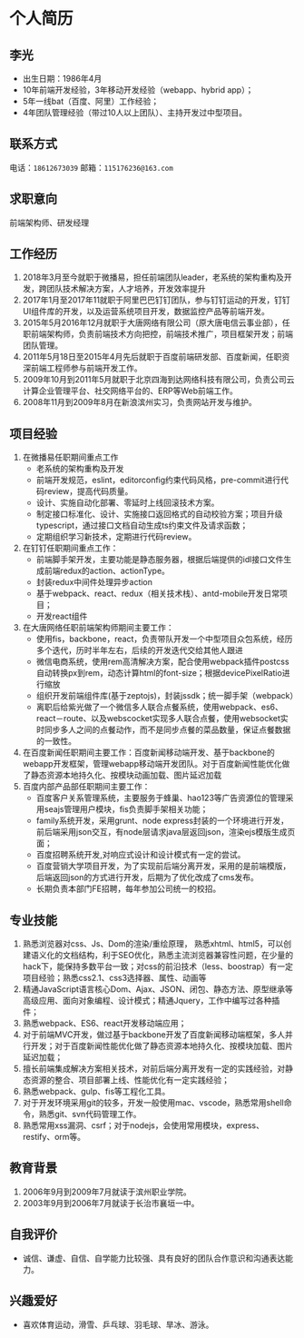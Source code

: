 # 个人简历

## **李光**
+ 出生日期：1986年4月
+ 10年前端开发经验，3年移动开发经验（webapp、hybrid app）；
+ 5年一线bat（百度、阿里）工作经验；
+ 4年团队管理经验（带过10人以上团队）、主持开发过中型项目。

## **联系方式**
电话：`18612673039`
邮箱：`115176236@163.com`

## **求职意向**
前端架构师、研发经理

## **工作经历**
1. 2018年3月至今就职于微播易，担任前端团队leader，老系统的架构重构及开发，跨团队技术解决方案，人才培养，开发效率提升
1. 2017年1月至2017年11就职于阿里巴巴钉钉团队，参与钉钉运动的开发，钉钉UI组件库的开发，以及运营系统项目开发，数据监控产品等前端开发。
2. 2015年5月2016年12月就职于大唐网络有限公司（原大唐电信云事业部），任职前端架构师，负责前端技术方向把控，前端技术推广，项目框架开发；前端团队管理。
3. 2011年5月18日至2015年4月先后就职于百度前端研发部、百度新闻，任职资深前端工程师参与前端开发工作。
4. 2009年10月到2011年5月就职于北京四海到达网络科技有限公司，负责公司云计算企业管理平台、社交网络平台的、ERP等Web前端工作。
5. 2008年11月到2009年8月在新浪滨州实习，负责网站开发与维护。

## **项目经验**

1. 在微播易任职期间重点工作
	+ 老系统的架构重构及开发
	+ 前端开发规范，eslint，editorconfig约束代码风格，pre-commit进行代码review，提高代码质量。
	+ 设计、实施自动化部署、零延时上线回滚技术方案。
	+ 制定接口标准化、设计、实施接口返回格式的自动校验方案；项目升级typescript，通过接口文档自动生成ts约束文件及请求函数；
	+ 定期组织学习新技术，定期进行代码review。
2. 在钉钉任职期间重点工作：
	+ 前端脚手架开发，主要功能是静态服务器，根据后端提供的idl接口文件生成前端redux的action、actionType。
	+ 封装redux中间件处理异步action
	+ 基于webpack、react、redux（相关技术栈）、antd-mobile开发日常项目；
	+ 开发react组件
3. 在大唐网络任职前端架构师期间主要工作：
	+ 使用fis，backbone，react，负责带队开发一个中型项目众包系统，经历多个迭代，历时半年左右，后续的开发迭代交给其他人跟进
	+ 微信电商系统，使用rem高清解决方案，配合使用webpack插件postcss自动转换px到rem，动态计算html的font-size；根据devicePixelRatio进行缩放
	+ 组织开发前端组件库(基于zeptojs)，封装jssdk；统一脚手架（webpack）
	+ 离职后给紫光做了一个微信多人联合点餐系统，使用webpack、es6、react－route、以及webscocket实现多人联合点餐，使用websocket实时同步多人之间的点餐动作，而不是同步点餐的菜品数量，保证点餐数据的一致性。
4. 在百度新闻任职期间主要工作：百度新闻移动端开发、基于backbone的webapp开发框架，管理webapp移动端开发团队。对于百度新闻性能优化做了静态资源本地持久化、按模块动画加载、图片延迟加载
5. 百度内部产品部任职期间主要工作：
	+ 百度客户关系管理系统，主要服务于蜂巢、hao123等广告资源位的管理采用seajs管理用户模块，fis负责脚手架相关功能；
	+ family系统开发，采用grunt、node express封装的一个环境进行开发，前后端采用json交互，有node层请求java层返回json，渲染ejs模版生成页面；
	+ 百度招聘系统开发,对响应式设计和设计模式有一定的尝试。 
	+ 百度营销大学项目开发，为了实现前后端分离开发，采用的是前端模版，后端返回json的方式进行开发，后期为了优化改成了cms发布。
	+ 长期负责本部门FE招聘，每年参加公司统一的校招。

## **专业技能**
1. 熟悉浏览器对css、Js、Dom的渲染/重绘原理， 熟悉xhtml、html5，可以创建语义化的文档结构，利于SEO优化，熟悉主流浏览器兼容性问题，在少量的hack下，能保持多数平台一致；对css的前沿技术（less、boostrap）有一定项目经验；熟悉css2.1、css3选择器、属性、动画等
2. 精通JavaScript语言核心Dom、Ajax、JSON、闭包、静态方法、原型继承等高级应用、面向对象编程、设计模式；精通Jquery，工作中编写过各种插件；
3. 熟悉webpack、ES6、react开发移动端应用；
4. 对于前端MVC开发，做过基于backbone开发了百度新闻移动端框架，多人并行开发；对于百度新闻性能优化做了静态资源本地持久化、按模块加载、图片延迟加载；
5. 擅长前端集成解决方案相关技术，对前后端分离开发有一定的实践经验，对静态资源的整合、项目部署上线、性能优化有一定实践经验；
6. 熟悉webpack、gulp、fis等工程化工具。
7. 对于开发环境采用git的较多，开发一般使用mac、vscode，熟悉常用shell命令，熟悉git、svn代码管理工作。
8. 熟悉常用xss漏洞、csrf；对于nodejs，会使用常用模块，express、restify、orm等。

## **教育背景**
1. 2006年9月到2009年7月就读于滨州职业学院。
2. 2003年9月到2006年7月就读于长治市襄垣一中。

## **自我评价**
* 诚信、谦虚、自信、自学能力比较强、具有良好的团队合作意识和沟通表达能力。

## **兴趣爱好**
* 喜欢体育运动，滑雪、乒乓球、羽毛球、旱冰、游泳。
